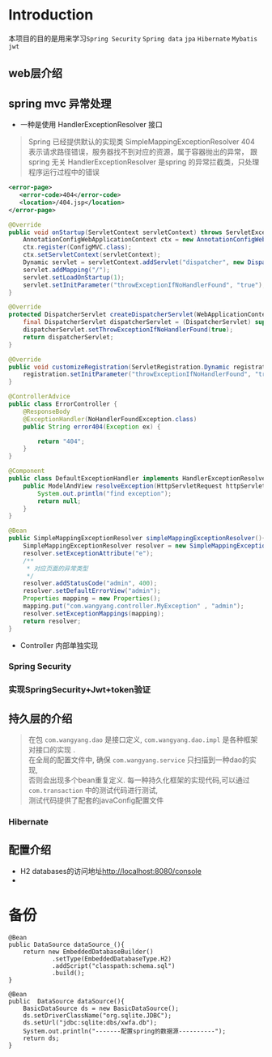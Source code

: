 # Introduction
本项目的目的是用来学习`Spring Security` `Spring data` `jpa` `Hibernate` `Mybatis` 
`jwt` 

## web层介绍
## spring mvc 异常处理
+ 一种是使用 HandlerExceptionResolver 接口
> Spring 已经提供默认的实现类 SimpleMappingExceptionResolver
>404 表示请求路径错误，服务器找不到对应的资源，属于容器抛出的异常， 跟spring 无关
HandlerExceptionResolver 是spring 的异常拦截类，只处理程序运行过程中的错误

```xml
<error-page>
   <error-code>404</error-code>
   <location>/404.jsp</location>
</error-page>
```
```java
@Override
public void onStartup(ServletContext servletContext) throws ServletException {
    AnnotationConfigWebApplicationContext ctx = new AnnotationConfigWebApplicationContext();
    ctx.register(ConfigMVC.class);
    ctx.setServletContext(servletContext);
    Dynamic servlet = servletContext.addServlet("dispatcher", new DispatcherServlet(ctx));
    servlet.addMapping("/");
    servlet.setLoadOnStartup(1);
    servlet.setInitParameter("throwExceptionIfNoHandlerFound", "true");
}
```

```java
@Override
protected DispatcherServlet createDispatcherServlet(WebApplicationContext servletAppContext) {
    final DispatcherServlet dispatcherServlet = (DispatcherServlet) super.createDispatcherServlet(servletAppContext);
    dispatcherServlet.setThrowExceptionIfNoHandlerFound(true);
    return dispatcherServlet;
}
```

```java
@Override
public void customizeRegistration(ServletRegistration.Dynamic registration) {
    registration.setInitParameter("throwExceptionIfNoHandlerFound", "true");
}
```

```java
@ControllerAdvice
public class ErrorController {
    @ResponseBody
    @ExceptionHandler(NoHandlerFoundException.class)
    public String error404(Exception ex) {

        return "404";
    }
}
```


```java
@Component
public class DefaultExceptionHandler implements HandlerExceptionResolver {
    public ModelAndView resolveException(HttpServletRequest httpServletRequest, HttpServletResponse httpServletResponse, Object o, Exception e) {
        System.out.println("find exception");
        return null;
    }
}
```

```java
@Bean
public SimpleMappingExceptionResolver simpleMappingExceptionResolver(){
    SimpleMappingExceptionResolver resolver = new SimpleMappingExceptionResolver();
    resolver.setExceptionAttribute("e");
    /**
     * 对应页面的异常类型
     */
    resolver.addStatusCode("admin", 400);
    resolver.setDefaultErrorView("admin");
    Properties mapping = new Properties();
    mapping.put("com.wangyang.controller.MyException" , "admin");
    resolver.setExceptionMappings(mapping);
    return resolver;
}
```

+ Controller 内部单独实现

### Spring Security
> 
>
### 实现SpringSecurity+Jwt+token验证

## 持久层的介绍
> 在包 `com.wangyang.dao` 是接口定义, `com.wangyang.dao.impl` 是各种框架对接口的实现 .  
> 在全局的配置文件中, 确保 `com.wangyang.service` 只扫描到一种dao的实现,  
> 否则会出现多个bean重复定义. 
> 每一种持久化框架的实现代码,可以通过 `com.transaction` 中的测试代码进行测试,  
> 测试代码提供了配套的javaConfig配置文件
### Hibernate 

## 配置介绍
+ H2 databases的访问地址<http://localhost:8080/console>
+ 

# 备份
    @Bean
    public DataSource dataSource_(){
        return new EmbeddedDatabaseBuilder()
                .setType(EmbeddedDatabaseType.H2)
                .addScript("classpath:schema.sql")
                .build();
    }
    
    @Bean
    public  DataSource dataSource(){
        BasicDataSource ds = new BasicDataSource();
        ds.setDriverClassName("org.sqlite.JDBC");
        ds.setUrl("jdbc:sqlite:dbs/xwfa.db");
        System.out.println("-------配置spring的数据源----------");
        return ds;
    }
    
